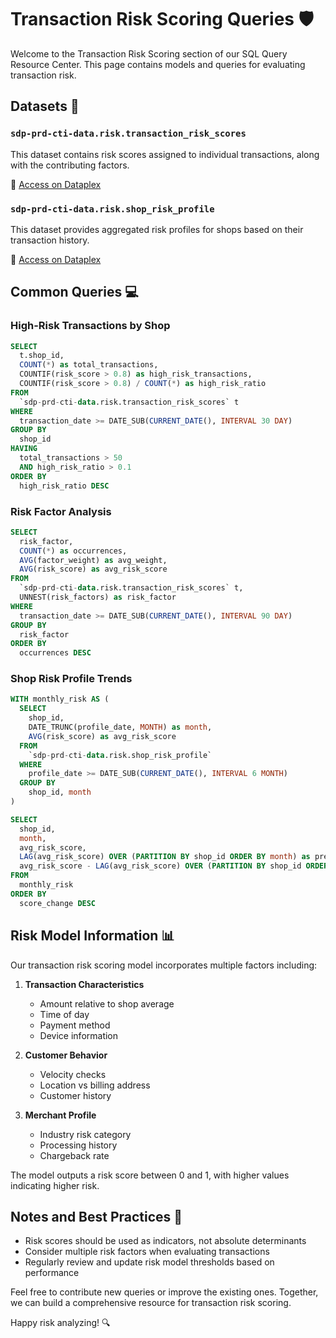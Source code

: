 # Transaction Risk Scoring Queries 🛡️

Welcome to the Transaction Risk Scoring section of our SQL Query Resource Center. This page contains models and queries for evaluating transaction risk.

## Datasets 📁

### `sdp-prd-cti-data.risk.transaction_risk_scores`

This dataset contains risk scores assigned to individual transactions, along with the contributing factors.

🔗 [Access on Dataplex](https://console.cloud.google.com/dataplex/projects/sdp-prd-cti-data/locations/us/entryGroups/@bigquery/entries/path_to_dataset)

### `sdp-prd-cti-data.risk.shop_risk_profile`

This dataset provides aggregated risk profiles for shops based on their transaction history.

🔗 [Access on Dataplex](https://console.cloud.google.com/dataplex/projects/sdp-prd-cti-data/locations/us/entryGroups/@bigquery/entries/path_to_dataset)

## Common Queries 💻

### High-Risk Transactions by Shop

```sql
SELECT
  t.shop_id,
  COUNT(*) as total_transactions,
  COUNTIF(risk_score > 0.8) as high_risk_transactions,
  COUNTIF(risk_score > 0.8) / COUNT(*) as high_risk_ratio
FROM
  `sdp-prd-cti-data.risk.transaction_risk_scores` t
WHERE
  transaction_date >= DATE_SUB(CURRENT_DATE(), INTERVAL 30 DAY)
GROUP BY
  shop_id
HAVING
  total_transactions > 50
  AND high_risk_ratio > 0.1
ORDER BY
  high_risk_ratio DESC
```

### Risk Factor Analysis

```sql
SELECT
  risk_factor,
  COUNT(*) as occurrences,
  AVG(factor_weight) as avg_weight,
  AVG(risk_score) as avg_risk_score
FROM
  `sdp-prd-cti-data.risk.transaction_risk_scores` t,
  UNNEST(risk_factors) as risk_factor
WHERE
  transaction_date >= DATE_SUB(CURRENT_DATE(), INTERVAL 90 DAY)
GROUP BY
  risk_factor
ORDER BY
  occurrences DESC
```

### Shop Risk Profile Trends

```sql
WITH monthly_risk AS (
  SELECT
    shop_id,
    DATE_TRUNC(profile_date, MONTH) as month,
    AVG(risk_score) as avg_risk_score
  FROM
    `sdp-prd-cti-data.risk.shop_risk_profile`
  WHERE
    profile_date >= DATE_SUB(CURRENT_DATE(), INTERVAL 6 MONTH)
  GROUP BY
    shop_id, month
)

SELECT
  shop_id,
  month,
  avg_risk_score,
  LAG(avg_risk_score) OVER (PARTITION BY shop_id ORDER BY month) as prev_month_score,
  avg_risk_score - LAG(avg_risk_score) OVER (PARTITION BY shop_id ORDER BY month) as score_change
FROM
  monthly_risk
ORDER BY
  score_change DESC
```

## Risk Model Information 📊

Our transaction risk scoring model incorporates multiple factors including:

1. **Transaction Characteristics**
   - Amount relative to shop average
   - Time of day
   - Payment method
   - Device information

2. **Customer Behavior**
   - Velocity checks
   - Location vs billing address
   - Customer history

3. **Merchant Profile**
   - Industry risk category
   - Processing history
   - Chargeback rate

The model outputs a risk score between 0 and 1, with higher values indicating higher risk.

## Notes and Best Practices 📝

- Risk scores should be used as indicators, not absolute determinants
- Consider multiple risk factors when evaluating transactions
- Regularly review and update risk model thresholds based on performance

Feel free to contribute new queries or improve the existing ones. Together, we can build a comprehensive resource for transaction risk scoring.

Happy risk analyzing! 🔍 
